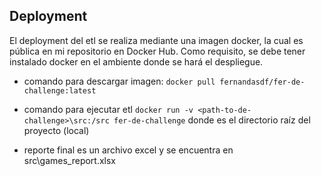 ## Deployment 

El deployment del etl se realiza mediante una imagen docker, la cual es pública en mi repositorio en Docker Hub. Como requisito, se debe tener instalado docker en el ambiente donde se hará el despliegue.

- comando para descargar imagen:
`docker pull fernandasdf/fer-de-challenge:latest`

- comando para ejecutar etl
`docker run -v <path-to-de-challenge>\src:/src fer-de-challenge`
donde <path-to-de-challenge> es el directorio raíz del proyecto (local)
 
- reporte final es un archivo excel y se encuentra en src\games_report.xlsx
  